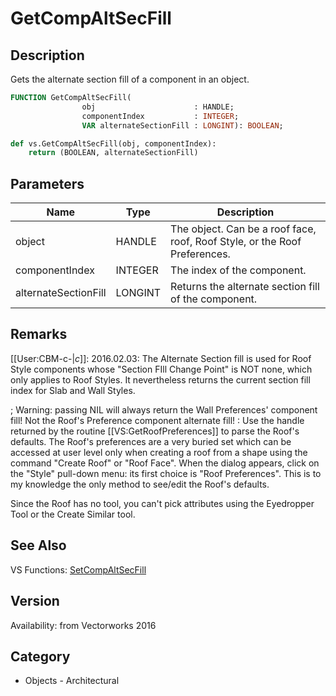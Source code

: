 # GetCompAltSecFill

## Description
Gets the alternate section fill of a component in an object.

```pascal
FUNCTION GetCompAltSecFill(
				obj                      : HANDLE;
				componentIndex           : INTEGER;
				VAR alternateSectionFill : LONGINT): BOOLEAN;
```

```python
def vs.GetCompAltSecFill(obj, componentIndex):
    return (BOOLEAN, alternateSectionFill)
```

## Parameters
|Name|Type|Description|
|---|---|---|
|object|HANDLE|The object. Can be a roof face, roof, Roof Style, or the Roof Preferences.|
|componentIndex|INTEGER|The index of the component.|
|alternateSectionFill|LONGINT|Returns the alternate section fill of the component.|

## Remarks
[[User:CBM-c-|_c_]]: 2016.02.03:  The Alternate Section fill is used for Roof Style components whose "Section FIll Change Point" is NOT none, which only applies to Roof Styles. It nevertheless returns the current section fill index for Slab and Wall Styles. 

; Warning: passing NIL will always return the Wall Preferences' component fill! Not the Roof's Preference component alternate fill!
: Use the handle returned by the routine [[VS:GetRoofPreferences]] to parse the Roof's defaults. 
The Roof's preferences are a very buried set which can be accessed at user level only when creating a roof from a shape using the command "Create Roof" or "Roof Face". When the dialog appears, click on the "Style" pull-down menu: its first choice is "Roof Preferences". This is to my knowledge the only method to see/edit the Roof's defaults. 

Since the Roof has no tool, you can't pick attributes using the Eyedropper Tool or the Create Similar tool.

## See Also
VS Functions:
[SetCompAltSecFill](SetCompAltSecFill.md)

## Version
Availability: from Vectorworks 2016

## Category
* Objects - Architectural

